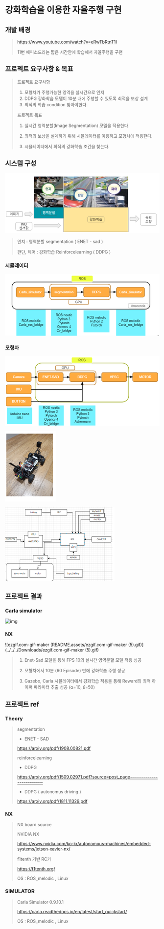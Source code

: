 # 강화학습을 이용한 자율주행 구현



## 개발 배경

> https://www.youtube.com/watch?v=eRwTbRtnT1I
>
> 11번 에피소드라는 짧은 시간안에 학습해서 자율주행을 구현



## 프로젝트 요구사항 & 목표

> 프로젝트 요구사항
>
> 1. 모형차가 주행가능한 영역을 실시간으로 인지
> 2. DDPG 강화학습 모델이 10분 내에 주행할 수 있도록 최적을 보상 설계
> 3. 최적의 학습 condition 찾아야한다.
>
> 프로젝트 목표
>
> 1. 실시간 영역분할(Image Segmentation) 모델을 적용한다
>
> 2. 최적의 보상을 설계하기 위해 시뮬레이터를 이용하고 모형차에 적용한다.
>
> 3. 시뮬레이터에서 최적의 강화학습 조건을 찾는다.



## 시스템 구성

![image-20211002194213600](README.assets/image-20211002194213600.png)

> 인지 : 영역분할  segmentation ( ENET - sad )
>
> 판단, 제어 : 강화학습 Reinforcelearning ( DDPG )



### 시뮬레이터

![image-20211002194459037](README.assets/image-20211002194459037.png)

### 모형차

![image-20211002194520449](README.assets/image-20211002194520449.png)

![image-20211002194538349](README.assets/image-20211002194538349.png)

![image-20211002194546980](README.assets/image-20211002194546980.png)



## 프로젝트 결과

### Carla simulator

![img](https://lh3.googleusercontent.com/NkTnBVJmrpI_KeDQhaSTQqhhTAbCxDVZSUWd4uJJafnMkXViRgXv-b_rQVvJXGwP6u7neU5XknD54iOADV5e2tYKDT72ZjI8m6yG6c_9jLkFrSdxDdDiR0CQVlzmFXpH=s0)

### NX

![ezgif.com-gif-maker (README.assets/ezgif.com-gif-maker (5).gif)](../../../Downloads/ezgif.com-gif-maker (5).gif)



> 1. Enet-Sad 모델을 통해 FPS 10의 실시간 영역분할 모델 적용 성공
>
> 2. 모형차에서 10분 (60 Episode) 만에 강화학습 주행 성공 
>
> 3. Gazebo, Carla 시뮬레이터에서 강화학습 적용을 통해 Reward의 최적 하이퍼 파라미터 추출 성공 (⍺=10, 𝛽=50)



## 프로젝트 ref

### Theory

> segmentation
>
> - ENET - SAD 
>
> https://arxiv.org/pdf/1908.00821.pdf
>
> 
>
> reinforcelearning
>
> - DDPG
>
> https://arxiv.org/pdf/1509.02971.pdf?source=post_page---------------------------
>
> - DDPG ( autonomus driving  )
>
> https://arxiv.org/pdf/1811.11329.pdf
>
> 



### NX

> NX board source
>
> NVIDIA NX 
>
> https://www.nvidia.com/ko-kr/autonomous-machines/embedded-systems/jetson-xavier-nx/
>
> f1tenth 기반 RC카
>
>  https://f1tenth.org/
>
> OS : ROS_melodic , Linux



### SIMULATOR

> Carla Simulator 0.9.10.1
>
> https://carla.readthedocs.io/en/latest/start_quickstart/
>
> OS : ROS_melodic  , Linux